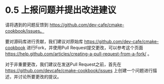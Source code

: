 # 0.5 上报问题并提出改进建议

请将遇到的问题反馈到 https://github.com/dev-cafe/cmake-cookbook/issues。

要对源码库进行贡献，我们建议对原始库 https://github.com/dev-cafe/cmake-cookbook 进行Fork，并使用Pull Request提交更改，可以参考这个页面 https://help.github.com/articles/creating-a-pull-request-from-a-fork/ 。

对于非重要更改，我们建议在发送Pull Request之前，首先在 https://github.com/devcafe/cmake-cookbook/issues 上创建一个问题进行描述，并讨论所要更改的提议。